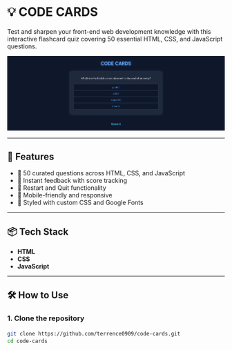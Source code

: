 # 💡 CODE CARDS

Test and sharpen your front-end web development knowledge with this interactive flashcard quiz covering 50 essential HTML, CSS, and JavaScript questions.

![Screenshot of the App](code-cards.png)

---

## 🚀 Features

- 🧠 50 curated questions across HTML, CSS, and JavaScript
- 🎯 Instant feedback with score tracking
- 🔁 Restart and Quit functionality
- 📱 Mobile-friendly and responsive
- 🎨 Styled with custom CSS and Google Fonts

---

## 📦 Tech Stack

- **HTML**
- **CSS**
- **JavaScript**

---

## 🛠️ How to Use

### 1. Clone the repository
```bash
git clone https://github.com/terrence0909/code-cards.git
cd code-cards
